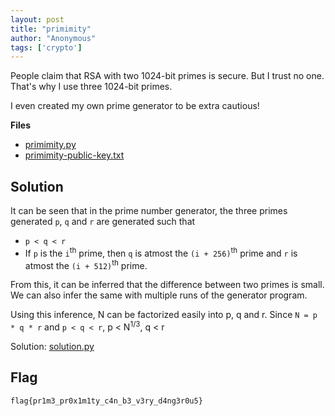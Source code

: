 ```yaml
---
layout: post
title: "primimity"
author: "Anonymous"
tags: ['crypto']
---
```


People claim that RSA with two 1024-bit primes is secure. But I trust no one. That's why I use three 1024-bit primes.

I even created my own prime generator to be extra cautious!

**Files**
- [primimity.py]({{site.baseurl}}/assets/primimity/primimity.py)
- [primimity-public-key.txt]({{site.baseurl}}/assets/primimity/primimity-public-key.txt)

## Solution

It can be seen that in the prime number generator, the three primes generated `p`, `q` and `r` are generated such that 

- `p < q < r` 
- If `p` is the `i`<sup>th</sup> prime, then `q` is atmost the `(i + 256)`<sup>th</sup> prime and `r` is atmost the `(i + 512)`<sup>th</sup> prime.

From this, it can be inferred that the difference between two primes is small. We can also infer the same with multiple runs of the generator program.

Using this inference, N can be factorized easily into p, q and r.
Since `N = p * q * r` and `p < q < r`, p < N<sup>1/3</sup>, q < r

Solution: [solution.py]({{site.baseurl}}/assets/primimity/solution.py)

## Flag
```
flag{pr1m3_pr0x1m1ty_c4n_b3_v3ry_d4ng3r0u5}
```